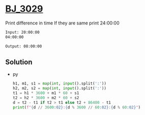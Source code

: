 # [BJ_3029](https://acmicpc.net/problem/3029)

Print difference in time
If they are same print 24:00:00

```txt
Input: 20:00:00
04:00:00

Output: 08:00:00
```

## Solution

* py

  ```py
  h1, m1, s1 = map(int, input().split(':'))
  h2, m2, s2 = map(int, input().split(':'))
  t1 = h1 * 3600 + m1 * 60 + s1
  t2 = h2 * 3600 + m2 * 60 + s2
  d = t2 - t1 if t2 > t1 else t2 + 86400 - t1
  print(f"{d // 3600:02}:{d % 3600 // 60:02}:{d % 60:02}")
  ```
